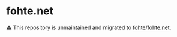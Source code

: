 # fohte.net

⚠️ This repository is unmaintained and migrated to [fohte/fohte.net](https://github.com/fohte/fohte.net).
